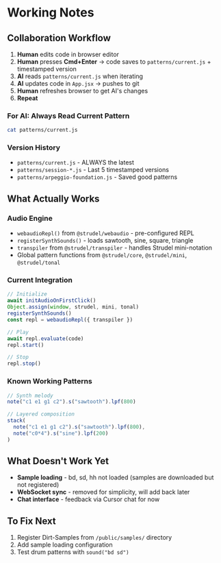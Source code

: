 # Working Notes

## Collaboration Workflow

1. **Human** edits code in browser editor
2. **Human** presses **Cmd+Enter** → code saves to `patterns/current.js` + timestamped version
3. **AI** reads `patterns/current.js` when iterating
4. **AI** updates code in `App.jsx` → pushes to git
5. **Human** refreshes browser to get AI's changes
6. **Repeat**

### For AI: Always Read Current Pattern
```bash
cat patterns/current.js
```

### Version History
- `patterns/current.js` - ALWAYS the latest
- `patterns/session-*.js` - Last 5 timestamped versions
- `patterns/arpeggio-foundation.js` - Saved good patterns

## What Actually Works

### Audio Engine
- `webaudioRepl()` from `@strudel/webaudio` - pre-configured REPL
- `registerSynthSounds()` - loads sawtooth, sine, square, triangle
- `transpiler` from `@strudel/transpiler` - handles Strudel mini-notation
- Global pattern functions from `@strudel/core`, `@strudel/mini`, `@strudel/tonal`

### Current Integration
```javascript
// Initialize
await initAudioOnFirstClick()
Object.assign(window, strudel, mini, tonal)
registerSynthSounds()
const repl = webaudioRepl({ transpiler })

// Play
await repl.evaluate(code)
repl.start()

// Stop  
repl.stop()
```

### Known Working Patterns
```javascript
// Synth melody
note("c1 e1 g1 c2").s("sawtooth").lpf(800)

// Layered composition
stack(
  note("c1 e1 g1 c2").s("sawtooth").lpf(800),
  note("c0*4").s("sine").lpf(200)
)
```

## What Doesn't Work Yet

- **Sample loading** - bd, sd, hh not loaded (samples are downloaded but not registered)
- **WebSocket sync** - removed for simplicity, will add back later
- **Chat interface** - feedback via Cursor chat for now

## To Fix Next

1. Register Dirt-Samples from `/public/samples/` directory
2. Add sample loading configuration  
3. Test drum patterns with `sound("bd sd")`


